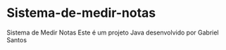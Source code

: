 # Sistema-de-medir-notas
Sistema de Medir Notas Este é um projeto Java desenvolvido por Gabriel Santos
